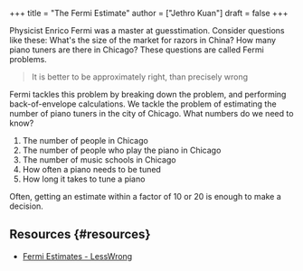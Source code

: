 +++
title = "The Fermi Estimate"
author = ["Jethro Kuan"]
draft = false
+++

Physicist Enrico Fermi was a master at guesstimation. Consider questions like
these: What's the size of the market for razors in China? How many piano tuners
are there in Chicago? These questions are called Fermi problems.

> It is better to be approximately right, than precisely wrong

Fermi tackles this problem by breaking down the problem, and performing
back-of-envelope calculations. We tackle the problem of estimating the number of
piano tuners in the city of Chicago. What numbers do we need to know?

1.  The number of people in Chicago
2.  The number of people who play the piano in Chicago
3.  The number of music schools in Chicago
4.  How often a piano needs to be tuned
5.  How long it takes to tune a piano

Often, getting an estimate within a factor of 10 or 20 is enough to make a
decision.

## Resources {#resources}

- [Fermi Estimates - LessWrong](https://www.lesswrong.com/posts/PsEppdvgRisz5xAHG/fermi-estimates)
